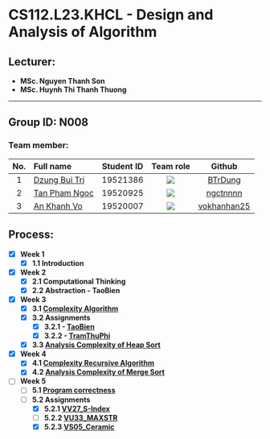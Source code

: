 # CS112.L23.KHCL - Design and Analysis of Algorithm
## Lecturer:
- **MSc. Nguyen Thanh Son**   
- **MSc. Huynh Thi Thanh Thuong**
---
## Group ID: N008

### Team member:
|No.| Full name         |Student ID       |Team role      |Github|
|:-:|:------------------|:---------:|:--------:|:-----------:|
| 1	|[Dzung Bui Tri](mailto:19521386@gm.uit.edu.vn)	| 19521386	| ![](https://img.shields.io/badge/-Leader-blue) |[BTrDung](https://github.com/BTrDung)|
| 2	|[Tan Pham Ngoc](mailto:19520925@gm.uit.edu.vn)	| 19520925	| ![](https://img.shields.io/badge/-Member-blue)  |[ngctnnnn](https://github.com/ngctnnnn)|
| 3	|[An Khanh Vo](mailto:19520007@gm.uit.edu.vn)	  | 19520007	| ![](https://img.shields.io/badge/-Member-blue)  |[vokhanhan25](https://github.com/vokhanhan25)|

## Process: 
- [x] **Week 1** 
  - [x] **1.1 Introduction**

- [x] **Week 2** 
  - [x] **2.1 Computational Thinking**
  - [x] **2.2 Abstraction - TaoBien**
  
- [x] **Week 3**
  - [x] **3.1 [Complexity Algorithm](https://github.com/BTrDung/CS112_Team08/tree/main/Assignments/Week03)**
  - [x] **3.2 Assignments**
    - [x] **3.2.1 - [TaoBien](https://khmt.uit.edu.vn/wecode/cs112.2021/assignment/2/3)**
    - [x] **3.2.2 - [TramThuPhi](https://khmt.uit.edu.vn/wecode/cs112.2021/assignment/2/1)**
  - [x] **3.3 [Analysis Complexity of Heap Sort](https://github.com/BTrDung/CS112_Team08/tree/main/Assignments/Week04)**
  
- [x] **Week 4**
  - [x] **4.1 [Complexity Recursive Algorithm](https://github.com/BTrDung/CS112_Team08/tree/main/Assignments/Week04)** 
  - [x] **4.2 [Analysis Complexity of Merge Sort](https://github.com/BTrDung/CS112_Team08/tree/main/Assignments/Week04)**

- [ ] **Week 5**
  - [ ] **5.1 [Program correctness](https://github.com/BTrDung/CS112_Team08/tree/main/Assignments/Week05)**
  - [ ] **5.2 Assignments**
    - [x] **5.2.1 [VV27_S-Index](https://khmt.uit.edu.vn/wecode/cs112.2021/assignment/3/4)** 
    - [ ] **5.2.2 [VU33_MAXSTR](https://khmt.uit.edu.vn/wecode/cs112.2021/assignment/3/9)** 
    - [x] **5.2.3 [VS05_Ceramic](https://khmt.uit.edu.vn/wecode/cs112.2021/assignment/3/17)**
